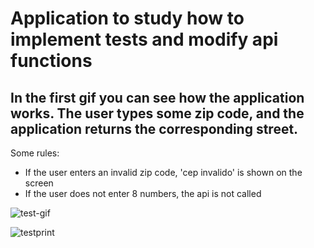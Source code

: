 # Application to study how to implement tests and modify api functions
## In the first gif you can see how the application works. The user types some zip code, and the application returns the corresponding street.

Some rules:
* If the user enters an invalid zip code, 'cep invalido' is shown on the screen
* If the user does not enter 8 numbers, the api is not called
  
  
![test-gif](https://user-images.githubusercontent.com/47106171/136704826-f292de1b-cec2-4a26-892e-4c7501eec249.gif)

![testprint](https://user-images.githubusercontent.com/47106171/136704822-65cb8ad9-f060-4499-ac2e-d28a5464c7ca.png)

